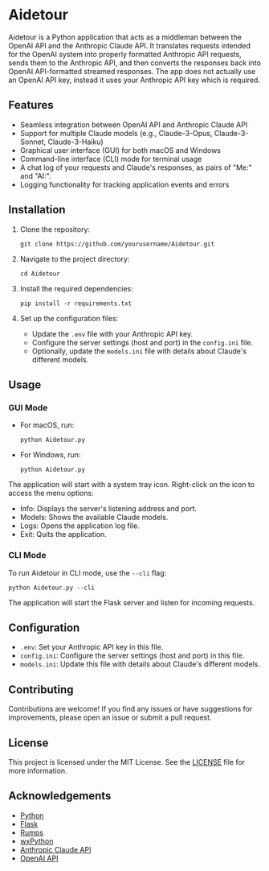 # Aidetour

Aidetour is a Python application that acts as a middleman between the OpenAI API 
and the Anthropic Claude API. It translates requests intended for the OpenAI system 
into properly formatted Anthropic API requests, sends them to the Anthropic API, and 
then converts the responses back into OpenAI API-formatted streamed responses. The
app does not actually use an OpenAI API key, instead it uses your Anthropic API key 
which is required.

## Features

- Seamless integration between OpenAI API and Anthropic Claude API
- Support for multiple Claude models (e.g., Claude-3-Opus, Claude-3-Sonnet, Claude-3-Haiku)
- Graphical user interface (GUI) for both macOS and Windows
- Command-line interface (CLI) mode for terminal usage
- A chat log of your requests and Claude's responses, as pairs of "Me:" and "AI:".
- Logging functionality for tracking application events and errors

## Installation

1. Clone the repository:
   ```
   git clone https://github.com/yourusername/Aidetour.git
   ```

2. Navigate to the project directory:
   ```
   cd Aidetour
   ```

3. Install the required dependencies:
   ```
   pip install -r requirements.txt
   ```

4. Set up the configuration files:
   - Update the `.env` file with your Anthropic API key.
   - Configure the server settings (host and port) in the `config.ini` file.
   - Optionally, update the `models.ini` file with details about Claude's different models.

## Usage

### GUI Mode

- For macOS, run:
  ```
  python Aidetour.py
  ```

- For Windows, run:
  ```
  python Aidetour.py
  ```

The application will start with a system tray icon. Right-click on the icon to access the menu options:
- Info: Displays the server's listening address and port.
- Models: Shows the available Claude models.
- Logs: Opens the application log file.
- Exit: Quits the application.

### CLI Mode

To run Aidetour in CLI mode, use the `--cli` flag:
```
python Aidetour.py --cli
```

The application will start the Flask server and listen for incoming requests.

## Configuration

- `.env`: Set your Anthropic API key in this file.
- `config.ini`: Configure the server settings (host and port) in this file.
- `models.ini`: Update this file with details about Claude's different models.

## Contributing

Contributions are welcome! If you find any issues or have suggestions for improvements, 
please open an issue or submit a pull request.

## License

This project is licensed under the MIT License. See the [LICENSE](LICENSE) file for more information.

## Acknowledgements

- [Python](https://www.python.org/)
- [Flask](https://flask.palletsprojects.com/)
- [Rumps](https://github.com/jaredks/rumps)
- [wxPython](https://www.wxpython.org/)
- [Anthropic Claude API](https://www.anthropic.com/)
- [OpenAI API](https://openai.com/)

